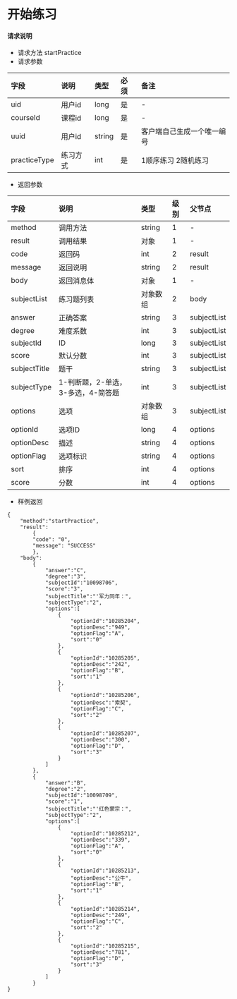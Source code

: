 # 开始练习

#### **请求说明**

* 请求方法 startPractice
* 请求参数

| 字段 | 说明 | 类型 | 必须 |备注 |
| :--- | :--- | :--- | :--- |:--- |
| uid | 用户id | long | 是 |-|
| courseId| 课程id | long | 是 |-|
| uuid | 用户id | string | 是 |客户端自己生成一个唯一编号|
| practiceType|练习方式| int | 是 |1顺序练习 2随机练习|

* 返回参数

| 字段 | 说明 | 类型 | 级别 | 父节点 |
| :--- | :--- | :--- | :--- | :--- |
| method | 调用方法 | string | 1 | - |
| result | 调用结果 | 对象 | 1 | - |
| code | 返回码 | int | 2 | result |
| message | 返回说明 | string | 2 | result |
| body | 返回消息体 | 对象 | 1 | - |
| subjectList| 练习题列表 | 对象数组 | 2 | body |
| answer| 正确答案 | string| 3 | subjectList|
| degree| 难度系数 | int| 3 | subjectList|
| subjectId| ID | long| 3 | subjectList|
| score| 默认分数 | int| 3 | subjectList|
| subjectTitle| 题干 | string| 3 | subjectList|
| subjectType| 1-判断题，2-单选，3-多选，4-简答题 | int| 3 | subjectList|
| options| 选项| 对象数组| 3 | subjectList|
| optionId| 选项ID | long| 4 | options|
| optionDesc| 描述 | string| 4 | options|
| optionFlag|选项标识| string| 4 | options|
| sort| 排序 | int| 4 | options|
| score| 分数 | int| 4 | options|

* 样例返回

```
{
    "method":"startPractice",
    "result":
        {
        "code": "0",
        "message": "SUCCESS"
        },
    "body":
        {
            "answer":"C",
            "degree":"3",
            "subjectId":"10098706",
            "score":"3",
            "subjectTitle":"'军力同年：",
            "subjectType":"2",
            "options":[
                {
                    "optionId":"10285204",
                    "optionDesc":"949",
                    "optionFlag":"A",
                    "sort":"0"
                },
                {
                    "optionId":"10285205",
                    "optionDesc":"242",
                    "optionFlag":"B",
                    "sort":"1"
                },
                {
                    "optionId":"10285206",
                    "optionDesc":"索契",
                    "optionFlag":"C",
                    "sort":"2"
                },
                {
                    "optionId":"10285207",
                    "optionDesc":"300",
                    "optionFlag":"D",
                    "sort":"3"
                }
            ]
        },
        {
            "answer":"B",
            "degree":"2",
            "subjectId":"10098709",
            "score":"1",
            "subjectTitle":"'红色蒙宗：",
            "subjectType":"2",
            "options":[
                {
                    "optionId":"10285212",
                    "optionDesc":"339",
                    "optionFlag":"A",
                    "sort":"0"
                },
                {
                    "optionId":"10285213",
                    "optionDesc":"公牛",
                    "optionFlag":"B",
                    "sort":"1"
                },
                {
                    "optionId":"10285214",
                    "optionDesc":"249",
                    "optionFlag":"C",
                    "sort":"2"
                },
                {
                    "optionId":"10285215",
                    "optionDesc":"781",
                    "optionFlag":"D",
                    "sort":"3"
                }
            ]
        }
}
```



